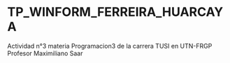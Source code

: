 # TP_WINFORM_FERREIRA_HUARCAYA
Actividad n°3 materia Programacion3 de la carrera TUSI  en UTN-FRGP Profesor Maximiliano Saar

